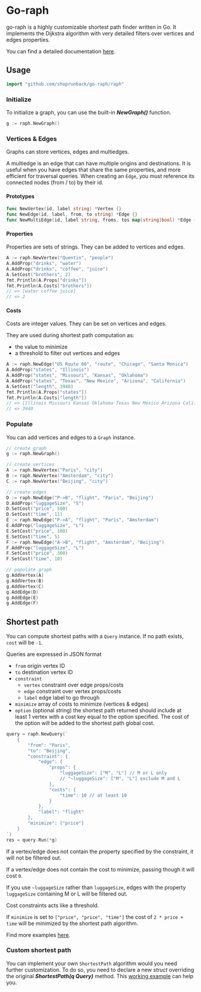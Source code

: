 # Go-raph

go-raph is a highly customizable shortest path finder written in Go. It implements the Dijkstra algorithm with very detailed filters over vertices and edges properties.

You can find a detailed documentation [here](https://godoc.org/github.com/shoprunback/go-raph/raph).

## Usage

```go
import "github.com/shoprunback/go-raph/raph"
```

### Initialize

To initialize a graph, you can use the built-in **_NewGraph()_** function.

```go
g := raph.NewGraph()
```

### Vertices & Edges

Graphs can store vertices, edges and multiedges.

A multiedge is an edge that can have multiple origins and destinations. It is useful when you have edges that share the same properties, and more efficient for traversal queries. When creating an `Edge`, you must reference its connected nodes (from / to) by their id.

#### Prototypes

```go
func NewVertex(id, label string) *Vertex {}
func NewEdge(id, label, from, to string) *Edge {}
func NewMultiEdge(id, label string, froms, tos map[string]bool) *Edge {}
```

#### Properties

Properties are sets of strings. They can be added to vertices and edges.

```go
A := raph.NewVertex("Quentin", "people")
A.AddProp("drinks", "water")
A.AddProp("drinks", "coffee", "juice")
A.SetCost("brothers", 2)
fmt.Println(A.Props["drinks"])
fmt.Println(A.Costs["brothers"])
// => [water coffee juice]
// => 2
```

#### Costs

Costs are integer values. They can be set on vertices and edges.

They are used during shortest path computation as:
- the value to minimize
- a threshold to filter out vertices and edges

```go
A := raph.NewEdge("US Route 66", "route", "Chicago", "Santa Monica")
A.AddProp("states", "Illinois")
A.AddProp("states", "Missouri", "Kansas", "Oklahoma")
A.AddProp("states", "Texas", "New Mexico", "Arizona", "California")
A.SetCost("length", 3940)
fmt.Println(A.Props["states"])
fmt.Println(A.Costs["length"])
// => [Illinois Missouri Kansas Oklahoma Texas New Mexico Arizona California]
// => 3940
```

### Populate

You can add vertices and edges to a `Graph` instance.

```go
// create graph
g := raph.NewGraph()

// create vertices
A := raph.NewVertex("Paris", "city")
B := raph.NewVertex("Amsterdam", "city")
C := raph.NewVertex("Beijing", "city")

// create edges
D := raph.NewEdge("P->B", "flight", "Paris", "Beijing")
D.AddProp("luggageSize", "S")
D.SetCost("price", 500)
D.SetCost("time", 11)
E := raph.NewEdge("P->A", "flight", "Paris", "Amsterdam")
E.AddProp("luggageSize", "L")
E.SetCost("price", 100)
E.SetCost("time", 5)
F := raph.NewEdge("A->B", "flight", "Amsterdam", "Beijing")
F.AddProp("luggageSize", "L")
F.SetCost("price", 300)
F.SetCost("time", 10)

// populate graph
g.AddVertex(A)
g.AddVertex(B)
g.AddVertex(C)
g.AddEdge(D)
g.AddEdge(E)
g.AddEdge(F)
```

## Shortest path

You can compute shortest paths with a `Query` instance. If no path exists, `cost` will be `-1`.

Queries are expressed in JSON format
- `from` origin vertex ID
- `to` destination vertex ID
- `constraint`
    - `vertex` constraint over edge props/costs
    - `edge` constraint over vertex props/costs
    - `label` edge label to go through
- `minimize` array of costs to minimize (vertices & edges)
- `option` (optional string) the shortest path returned should include at least 1 vertex with a cost key equal to the option specified. The cost of the option will be added to the shortest path global cost.

```go
query = raph.NewQuery(`
    {
        "from": "Paris",
        "to": "Beijing",
        "constraint": {
            "edge": {
                "props": {
                    "luggageSize": ["M", "L"] // M or L only
                    // "~luggageSize": ["M", "L"] exclude M and L
                },
                "costs": {
                    "time": 10 // at least 10
                }
            },
            "label": "flight"
        },
        "minimize": ["price"]
    }
`)
res = query.Run(*g)
```

If a vertex/edge does not contain the property specified by the constraint, it will not be filtered out.

If a vertex/edge does not contain the cost to minimize, passing though it will cost `0`.

If you use `~luggageSize` rather than `luggageSize`, edges with the property `luggageSize` containing M or L will be filtered out.

Cost constraints acts like a threshold.

If `minimize` is set to `["price", "price", "time"]` the cost of `2 * price + time` will be minimized by the shortest path algorithm.

Find more examples [here](example/flight/main.go).

### Custom shortest path

You can implement your own `ShortestPath` algorithm would you need further customization. To do so, you need to declare a new _struct_ overriding the original **_ShortestPath(q Query)_** method. This [working example](example/mydijkstra/main.go) can help you.
